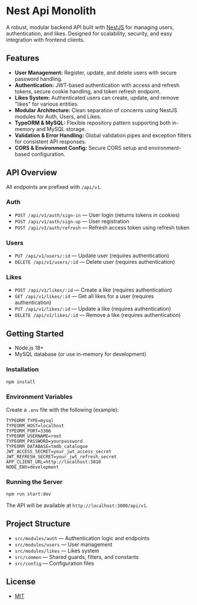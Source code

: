 # Nest Api Monolith

A robust, modular backend API built with [NestJS](https://nestjs.com/) for managing users, authentication, and likes. Designed for scalability, security, and easy integration with frontend clients.

## Features

- **User Management:** Register, update, and delete users with secure password handling.
- **Authentication:** JWT-based authentication with access and refresh tokens, secure cookie handling, and token refresh endpoint.
- **Likes System:** Authenticated users can create, update, and remove "likes" for various entities.
- **Modular Architecture:** Clean separation of concerns using NestJS modules for Auth, Users, and Likes.
- **TypeORM & MySQL:** Flexible repository pattern supporting both in-memory and MySQL storage.
- **Validation & Error Handling:** Global validation pipes and exception filters for consistent API responses.
- **CORS & Environment Config:** Secure CORS setup and environment-based configuration.

## API Overview

All endpoints are prefixed with `/api/v1`.

### Auth

- `POST /api/v1/auth/sign-in` — User login (returns tokens in cookies)
- `POST /api/v1/auth/sign-up` — User registration
- `POST /api/v1/auth/refresh` — Refresh access token using refresh token

### Users

- `PUT /api/v1/users/:id` — Update user (requires authentication)
- `DELETE /api/v1/users/:id` — Delete user (requires authentication)

### Likes

- `POST /api/v1/likes/:id` — Create a like (requires authentication)
- `GET /api/v1/likes/:id` — Get all likes for a user (requires authentication)
- `PUT /api/v1/likes/:id` — Update a like (requires authentication)
- `DELETE /api/v1/likes/:id` — Remove a like (requires authentication)

## Getting Started


- Node.js 18+
- MySQL database (or use in-memory for development)

### Installation

```bash
npm install
```

### Environment Variables

Create a `.env` file with the following (example):

```
TYPEORM_TYPE=mysql
TYPEORM_HOST=localhost
TYPEORM_PORT=3306
TYPEORM_USERNAME=root
TYPEORM_PASSWORD=yourpassword
TYPEORM_DATABASE=tmdb_catalogue
JWT_ACCESS_SECRET=your_jwt_access_secret
JWT_REFRESH_SECRET=your_jwt_refresh_secret
APP_CLIENT_URL=http://localhost:3010
NODE_ENV=development
```

### Running the Server

```bash
npm run start:dev
```

The API will be available at `http://localhost:3000/api/v1`.

## Project Structure

- `src/modules/auth` — Authentication logic and endpoints
- `src/modules/users` — User management
- `src/modules/likes` — Likes system
- `src/common` — Shared guards, filters, and constants
- `src/config` — Configuration files

## License

- [MIT](https://choosealicense.com/licenses/mit/)